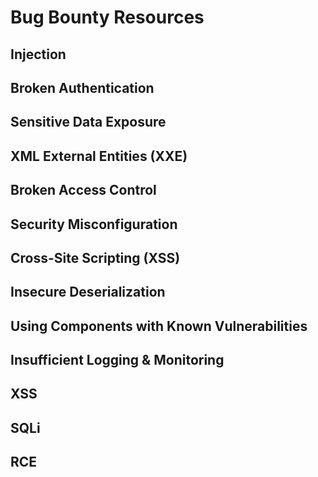 # Bug Bounty Resources

## Injection


## Broken Authentication


## Sensitive Data Exposure


## XML External Entities (XXE)


## Broken Access Control


## Security Misconfiguration


## Cross-Site Scripting (XSS)


## Insecure Deserialization


## Using Components with Known Vulnerabilities


## Insufficient Logging & Monitoring


## XSS


## SQLi


## RCE


